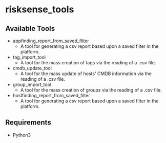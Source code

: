 # risksense_tools

## Available Tools

* appfinding_report_from_saved_filter
  * A tool for generating a csv report based upon a saved filter in the platform.
* tag_import_tool
  * A tool for the mass creation of tags via the reading of a .csv file.
* cmdb_update_tool
  * A tool for the mass update of hosts' CMDB information via the reading of a .csv file.
* group_import_tool
  * A tool for the mass creation of groups via the reading of a .csv file.
* hostfinding_report_from_saved_filter
  * A tool for generating a csv report based upon a saved filter in the platform.

## Requirements
* Python3

